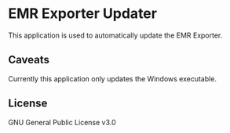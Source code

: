 # EMR Exporter Updater

This application is used to automatically update the EMR Exporter. 

## Caveats

Currently this application only updates the Windows executable.

## License

GNU General Public License v3.0
